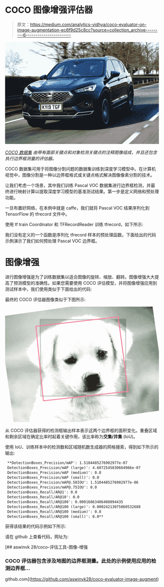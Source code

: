 # COCO 图像增强评估器

> 原文：<https://medium.com/analytics-vidhya/coco-evaluator-on-image-augmentation-ec6f9d25c8cc?source=collection_archive---------6----------------------->

![](img/1021c4389e873c572c48b1b874f8c8f7.png)

[*COCO 数据集*](https://cocodataset.org/#home) *由带有面部关键点和对象检测关键点的注释图像组成，并且还包含执行边界框测量的评估器。*

COCO 数据集可用于将图像分割问题的数据集训练到深度学习模型中。在计算机视觉中，图像分割是一种以边界框格式或关键点格式解决图像像素分割的技术。

让我们考虑一个场景，其中我们训练 Pascal VOC 数据集进行边界框检测，并最终进行映射计算以提取深度学习模型的基准测试结果。第一步是定义网络和预处理功能。

一旦布置好网络，在本例中就是 caffe，我们就将 Pascal VOC 结果序列化到 TensorFlow 的 tfrecord 文件中。

使用 tf train Coordinator 和 TFRecordReader 训练 tfrecord，如下所示:

我们没有定义的一个函数是序列化 tfrecord 样本的预处理函数。下面给出的代码示例演示了我们如何预处理 Pascal VOC 边界框。

# 图像增强

进行图像增强是为了训练数据集以适合图像的旋转、缩放、翻转。图像增强大大提高了预测模型的准确性。如果您需要使用 COCO 评估模型，并将图像增强应用到测试样本中，我们使用类似于下面给出的代码:

最终的 COCO 评估器图像类似于下图所示:

![](img/58195f44d4470200f60099adb25c164a.png)

从 COCO 评估器获得的检测框输出样本表示这两个边界框的面积变化。重叠区域和剩余区域在确定比率时起着关键作用，该比率称为**交集/并集** (IoU)。

使用 IoU、训练样本中的检测数和区域随机数生成器的网格搜索，得到如下所示的输出:

```
 **DetectionBoxes_Precision/mAP': 1.5104485276902977e-07
 DetectionBoxes_Precision/mAP (large)': 4.6072545830664966e-07
 DetectionBoxes_Precision/mAP (medium)': 0.0
 DetectionBoxes_Precision/mAP (small)': 0.0
 DetectionBoxes_Precision/mAP@.50IOU': 1.5104485276902977e-06
 DetectionBoxes_Precision/mAP@.75IOU': 0.0
 DetectionBoxes_Recall/AR@1': 0.0
 DetectionBoxes_Recall/AR@10': 0.0
 DetectionBoxes_Recall/AR@100': 0.00016863406408094435
 DetectionBoxes_Recall/AR@100 (large)': 0.00024213075060532688
 DetectionBoxes_Recall/AR@100 (medium)': 0.0
 DetectionBoxes_Recall/AR@100 (small)': 0.0**
```

获得该结果的代码示例如下所示:

请在 github 上查看代码，网址为:

[](https://github.com/aswinvk28/coco-evaluator-image-augment) [## aswinvk 28/coco-评估工具-图像-增强

### COCO 评估器包含涉及地图的边界框测量。此处的示例使用应用的检测边界框…

github.com](https://github.com/aswinvk28/coco-evaluator-image-augment)